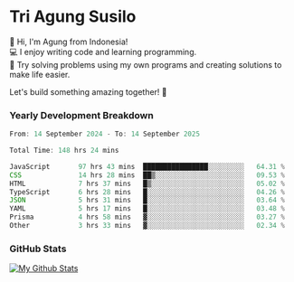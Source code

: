 # Tri Agung Susilo

👋 Hi, I'm Agung from Indonesia!<br>
💻 I enjoy writing code and learning programming.<br>
🧠 Try solving problems using my own programs and creating solutions to make life easier.

Let's build something amazing together! 🚀

### Yearly Development Breakdown

<!--START_SECTION:waka-->

```TypeScript JavaScript PHP
From: 14 September 2024 - To: 14 September 2025

Total Time: 148 hrs 24 mins

JavaScript       97 hrs 43 mins  ████████████████░░░░░░░░░   64.31 %
CSS              14 hrs 28 mins  ██▒░░░░░░░░░░░░░░░░░░░░░░   09.53 %
HTML             7 hrs 37 mins   █▒░░░░░░░░░░░░░░░░░░░░░░░   05.02 %
TypeScript       6 hrs 28 mins   █░░░░░░░░░░░░░░░░░░░░░░░░   04.26 %
JSON             5 hrs 31 mins   █░░░░░░░░░░░░░░░░░░░░░░░░   03.64 %
YAML             5 hrs 17 mins   █░░░░░░░░░░░░░░░░░░░░░░░░   03.48 %
Prisma           4 hrs 58 mins   ▓░░░░░░░░░░░░░░░░░░░░░░░░   03.27 %
Other            3 hrs 33 mins   ▓░░░░░░░░░░░░░░░░░░░░░░░░   02.34 %
```

<!--END_SECTION:waka-->

### GitHub Stats

[![My Github Stats](https://github-readme-stats.vercel.app/api?username=triagung128&show_icons=true&hide=contribs,issues&count_private=true&theme=tokyonight)](https://github.com/triagung128)

<!-- [![Top Langs](https://github-readme-stats.vercel.app/api/top-langs/?username=triagung128&layout=compact)](https://github.com/triagung128) -->
